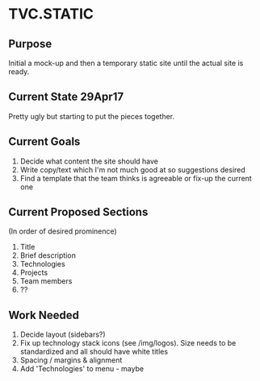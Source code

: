 # TVC.STATIC

## Purpose
Initial a mock-up and then a temporary static site until the actual site is ready.

## Current State 29Apr17
Pretty ugly but starting to put the pieces together.

## Current Goals
1. Decide what content the site should have
1. Write copy/text which I'm not much good at so suggestions desired
1. Find a template that the team thinks is agreeable or fix-up the current one

## Current Proposed Sections
(In order of desired prominence)
1. Title
1. Brief description
1. Technologies
1. Projects
1. Team members
1. ??


## Work Needed
1. Decide layout (sidebars?)
2. Fix up technology stack icons (see /img/logos). Size needs to be standardized and all should have white titles
3. Spacing / margins & alignment
4. Add 'Technologies' to menu - maybe
